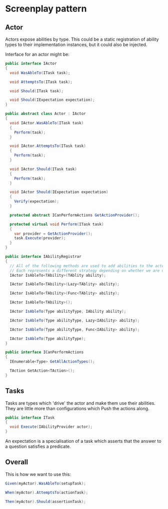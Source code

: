 # Screenplay pattern
## Actor
Actors expose abilities by type. This could be a static registration of ability types to their implementation instances, but it could also be injected.

Interface for an actor might be:

```csharp
public interface IActor
{
  void WasAbleTo(ITask task);

  void AttemptsTo(ITask task);

  void Should(ITask task);

  void Should(IExpectation expectation);
}

public abstract class Actor : IActor
{
  void IActor.WasAbleTo(ITask task)
  {
    Perform(task);
  }

  void IActor.AttemptsTo(ITask task)
  {
    Perform(task);
  }

  void IActor.Should(ITask task)
  {
    Perform(task);
  }

  void IActor Should(IExpectation expectation)
  {
    Verify(expectation);
  }

  protected abstract ICanPerformActions GetActionProvider();

  protected virtual void Perform(ITask task)
  {
    var provider = GetActionProvider();
    task.Execute(provider);
  }
}

public interface IAbilityRegistrar
{
  // All of the following methods are used to add abilities to the actor
  // Each represents a different strategy depending on whether we are using DI etc
  IActor IsAbleTo<TAbility>(TAblity ability);

  IActor IsAbleTo<TAbility>(Lazy<TAblity> ability);

  IActor IsAbleTo<TAbility>(Func<TAblity> ability);

  IActor IsAbleTo<TAbility>();

  IActor IsAbleTo(Type abilityType, IAbility ability);

  IActor IsAbleTo(Type abilityType, Lazy<IAbility> ability);

  IActor IsAbleTo(Type abilityType, Func<IAbility> ability);

  IActor IsAbleTo(Type abilityType);
}

public interface ICanPerformActions
{
  IEnumerable<Type> GetAllActionTypes();

  TAction GetAction<TAction>();
}
```

## Tasks
Tasks are types which 'drive' the actor and make them use their abilities. They are little more than configurations which Push the actions along.

```csharp
public interface ITask
{
  void Execute(IAbilityProvider actor);
}
```

An expectation is a specialisation of a task which asserts that the answer to a question satisfies a predicate.

## Overall
This is how we want to use this:

```csharp
Given(myActor).WasAbleTo(setupTask);

When(myActor).AttemptsTo(actionTask);

Then(myActor).Should(assertionTask);
```
